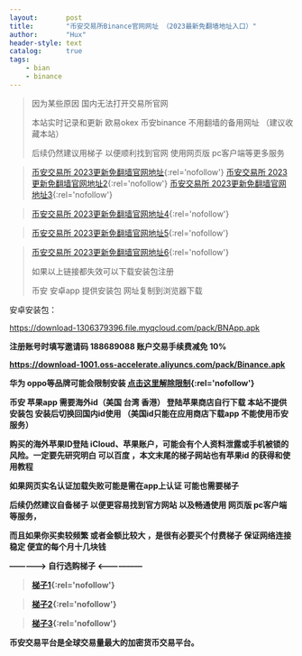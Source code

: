 ```yaml
---
layout:       post
title:        "币安交易所Binance官网网址 （2023最新免翻墙地址入口）"
author:       "Hux"
header-style: text
catalog:      true
tags:
    - bian
    - binance
---
```

> 因为某些原因 国内无法打开交易所官网
>
> 本站实时记录和更新  欧易okex 币安binance 不用翻墙的备用网址 （建议收藏本站）
>
> 后续仍然建议用梯子 以便顺利找到官网 使用网页版 pc客户端等更多服务

>  [币安交易所 2023更新免翻墙官网地址](https://accounts.bitechan.pub/zh-CN/register?ref=188689088){:rel='nofollow'}
>  [币安交易所 2023更新免翻墙官网地址2](https://accounts.binancezh.info/zh-CN/register?ref=188689088){:rel='nofollow'}
>  [币安交易所 2023更新免翻墙官网地址3](https://accounts.suitechsui.tv/zh-CN/register?ref=188689088){:rel='nofollow'}

>  [币安交易所 2023更新免翻墙官网地址4](https://accounts.binancezh.jp/zh-CN/register?ref=188689088){:rel='nofollow'}


>  [币安交易所 2023更新免翻墙官网地址5](https://accounts.bitechan.cloud/zh-CN/register?ref=188689088){:rel='nofollow'}


>  [币安交易所 2023更新免翻墙官网地址6](https://accounts.bitechan.info/zh-CN/register?ref=188689088){:rel='nofollow'}
>                                    
>  如果以上链接都失效可以下载安装包注册
>  
>  币安 安卓app 提供安装包 网址复制到浏览器下载

安卓安装包：

https://download-1306379396.file.myqcloud.com/pack/BNApp.apk

<b>注册账号时填写邀请码 188689088 账户交易手续费减免 10%

https://download-1001.oss-accelerate.aliyuncs.com/pack/Binance.apk

华为 oppo等品牌可能会限制安装 [点击这里解除限制](https://www.jjahnke.net/az){:rel='nofollow'}


币安 苹果app 需要海外id（美国 台湾 香港） 登陆苹果商店自行下载 本站不提供安装包 安装后切换回国内id使用 （美国id只能在应用商店下载app 不能使用币安服务）

购买的海外苹果ID登陆 iCloud、苹果账户，可能会有个人资料泄露或手机被锁的风险。一定要先研究明白 可以百度 ，本文末尾的梯子网站也有苹果id 的获得和使用教程

如果网页实名认证加载失败可能是需在app上认证 可能也需要梯子

后续仍然建议自备梯子 以便更容易找到官方网站 以及畅通使用 网页版 pc客户端 等服务，

而且如果你买卖较频繁 或者金额比较大 ，是很有必要买个付费梯子 保证网络连接稳定 便宜的每个月十几块钱

————-> 自行选购梯子 <——————
> [梯子1](https://jike251.xyz/auth/register?code=zwXW){:rel='nofollow'}
    
> [梯子2](https://balala.io/auth/register?code=HpgM){:rel='nofollow'}

> [梯子3](https://dash.bitznetuk.com/#/register?code=IXJw2Pcv){:rel='nofollow'}





<div>
 
    
    
币安交易平台是全球交易量最大的加密货币交易平台。
</div>
